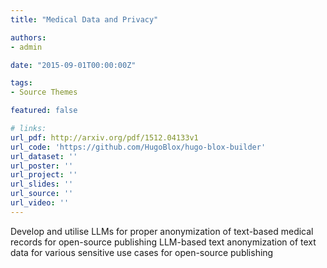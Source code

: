 ```yaml
---
title: "Medical Data and Privacy"

authors:
- admin

date: "2015-09-01T00:00:00Z"

tags:
- Source Themes

featured: false

# links:
url_pdf: http://arxiv.org/pdf/1512.04133v1
url_code: 'https://github.com/HugoBlox/hugo-blox-builder'
url_dataset: ''
url_poster: ''
url_project: ''
url_slides: ''
url_source: ''
url_video: ''
---
```

Develop and utilise LLMs for proper anonymization of text-based medical records for open-source publishing
LLM-based text anonymization of text data for various sensitive use cases for open-source publishing
